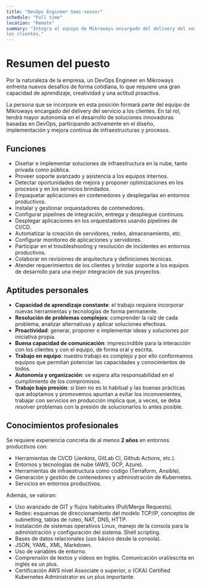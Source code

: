 ```yaml
---
title: "DevOps Engineer Semi-senior"
schedule: "Full time"
location: "Remote"
summary: "Integra el equipo de Mikroways encargado del delivery del servicio a
los clientes."
---
```


# Resumen del puesto

Por la naturaleza de la empresa, un DevOps Engineer en Mikroways enfrenta nuevos
desafíos de forma cotidiana, lo que requiere una gran capacidad de aprendizaje,
creatividad y una actitud proactiva.

La persona que se incorpore en esta posición formará parte del equipo de
Mikroways encargado del delivery del servicio a los clientes. En tal rol, tendrá
mayor autonomía en el desarrollo de soluciones innovadoras basadas en DevOps,
participando activamente en el diseño, implementación y mejora continua de
infraestructuras y procesos.

## Funciones

* Diseñar e implementar soluciones de infraestructura en la nube, tanto privada
  como pública.
* Proveer soporte avanzado y asistencia a los equipos internos.
* Detectar oportunidades de mejora y proponer optimizaciones en los procesos y
  en los servicios brindados.
* Empaquetar aplicaciones en contenedores y desplegarlas en entornos
  productivos.
* Instalar y gestionar orquestadores de contenedores.
* Configurar pipelines de integración, entrega y despliegue continuos.
* Desplegar aplicaciones en los orquestadores usando pipelines de CI/CD.
* Automatizar la creación de servidores, redes, almacenamiento, etc.
* Configurar monitoreo de aplicaciones y servidores.
* Participar en el troubleshooting y resolución de incidentes en entornos
  productivos.
* Colaborar en revisiones de arquitectura y definiciones técnicas.
* Atender requerimientos de los clientes y brindar soporte a los equipos de
  desarrollo para una mejor integración de sus proyectos.

## Aptitudes personales

* **Capacidad de aprendizaje constante**: el trabajo requiere incorporar nuevas
  herramientas y tecnologías de forma permanente.
* **Resolución de problemas complejos**: comprender la raíz de cada problema,
  analizar alternativas y aplicar soluciones efectivas.
* **Proactividad**: generar, proponer e implementar ideas y soluciones por
  iniciativa propia.
* **Buena capacidad de comunicación**: imprescindible para la interacción con
  los clientes y con el equipo, de forma oral y escrita.
* **Trabajo en equipo**: nuestro trabajo es complejo y por ello conformamos
  equipos que permitan potenciar las capacidades y conocimientos de todos.
* **Autonomía y organización**: se espera alta responsabilidad en el
  cumplimiento de los compromisos.
* **Trabajo bajo presión**: si bien no es lo habitual y las buenas prácticas que
  adoptamos y promovemos apuntan a evitar los inconvenientes, trabajar con
  servicios en producción implica que, a veces, se deba resolver problemas con
  la presión de solucionarlos lo antes posible.

## Conocimientos profesionales

Se requiere experiencia concreta de al menos **2 años** en entornos productivos
con:

* Herramientas de CI/CD (Jenkins, GitLab CI, Github Actions, etc.).
* Entornos y tecnologías de nube (AWS, GCP, Azure).
* Herramientas de infraestructura como código (Terraform, Ansible).
* Generación y gestión de contenedores y administración de Kubernetes.
* Servicios en entornos productivos.

Además, se valoran:

* Uso avanzado de GIT y flujos habituales (Pull/Merge Requests).
* Redes: esquemas de direccionamiento del modelo TCP/IP, conceptos de
  subnetting, tablas de ruteo, NAT, DNS, HTTP.
* Instalación de sistemas operativos Linux, manejo de la consola para la
  administración y configuración del sistema. Shell scripting.
* Bases de datos relacionales (uso básico desde la consola).
* JSON, YAML, XML, Markdown.
* Uso de variables de entorno.
* Comprensión de textos y videos en Inglés. Comunicación oral/escrita en inglés
  es un plus.
* Certificación AWS nivel Associate o superior, o (CKA) Certified Kubernetes
  Administrator es un plus importante.
